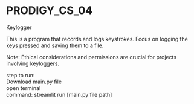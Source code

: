 # PRODIGY_CS_04
Keylogger


This is a program that records and logs keystrokes. Focus on logging the keys pressed and saving them to a file.

Note: Ethical considerations and permissions are crucial for projects involving keyloggers.

step to run: <br>
Download main.py file <br>
open terminal <br>
command: streamlit run [main.py file path] <br>
